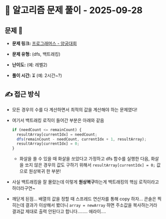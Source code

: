 # 📝 알고리즘 문제 풀이 - 2025-09-28

## 문제 📖

- **문제 링크:** [프로그래머스 - 양궁대회](https://school.programmers.co.kr/learn/courses/30/lessons/92342)

- **문제 유형:** (dfs, 백트래킹)

- **난이도:** (예: 레벨2)

- **풀이 시간:** ⏳ (예: 2시간~?)

## ✍ 접근 방식

- 모든 경우의 수를 다 계산하면서 최적의 값을 계산해야 하는 문제였다!
- 여기서 백트래킹 로직이 들어간 부분은 아래와 같음
  ```jsx
  if (needCount <= remainCount) {
    resultArray[currentIdx] = needCount;
    dfs(remainCount - needCount, currentIdx + 1, resultArray);
    resultArray[currentIdx] = 0;
  }
  ```
  - 화살을 쏠 수 있을 때 화살을 쏘았다고 가정하고 dfs 함수를 실행한 다음, 화살을 쏘지 않은 경우의 값도 구하기 위해서 `resultArray[currentIdx] = 0;` 값으로 원상복귀 한 부분!
- 사실 백트래킹을 잘 몰랐는데 이렇게 **원상복구**하는게 백트래킹의 핵심 로직이라고 하더라구연~

- 깨닫게 된점... 배열의 값을 정할 때 스프레드 연산자를 통해 copy 하자... 콘솔은 찍히는데 결과가 이상해서 봤더니 `array = newArray` 하면 주소값을 복사하는거라 결과값 제대로 출력 안된다고 합니다........ 에라이....
